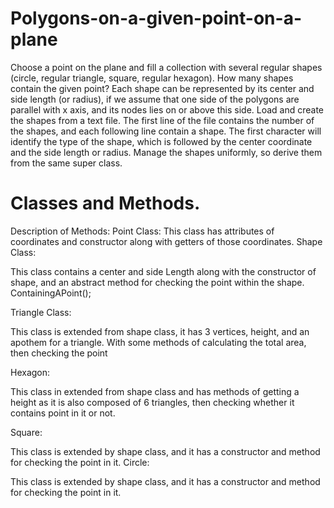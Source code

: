 # Polygons-on-a-given-point-on-a-plane
Choose a point on the plane and fill a collection with several regular shapes (circle, regular triangle, square, regular hexagon). How many shapes contain the given point? 
Each shape can be represented by its center and side length (or radius), if we assume that one side of the polygons are parallel with x axis, and its nodes lies on or above this side. Load and create the shapes from a text file. The first line of the file contains the number of the shapes, and each following line contain a shape. The first character will identify the type of the shape, which is followed by the center coordinate and the side length or radius. Manage the shapes uniformly, so derive them from the same super class.

# Classes and Methods.

Description of Methods: 
Point Class:
This class has attributes of coordinates and constructor along with getters of those coordinates.
Shape Class:

This class contains a center and side Length along with the constructor of shape, and an abstract method for checking the point within the shape. ContainingAPoint();

Triangle Class:


This class is extended from shape class, it has 3 vertices, height, and an apothem for a triangle.
With some methods of calculating the total area, then checking the point

Hexagon:

This class in extended from shape class and has methods of getting a height as it is also composed of 6 triangles, then checking whether it contains point in it or not.

Square: 

This class is extended by shape class, and it has a constructor and method for checking the point in it.
Circle:

This class is extended by shape class, and it has a constructor and method for checking the point in it.  

